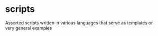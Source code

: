 # scripts
Assorted scripts written in various languages that serve as templates or very general examples
